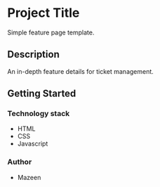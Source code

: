 # Project Title

Simple feature page template.

## Description

An in-depth feature details for ticket management.

## Getting Started

### Technology stack

* HTML
* CSS
* Javascript

### Author

* Mazeen
